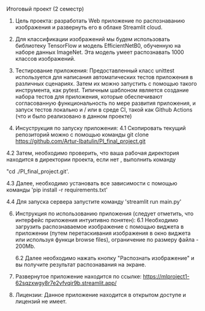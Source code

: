 Итоговый проект (2 семестр)


1. Цель проекта: разработать Web приложение по распознаванию изображения и развернуть его в облаке Streamlit cloud. 

2. Для классификации изображений мы будем использовать библиотеку TensorFlow и модель EfficientNetB0, обученную на наборе данных ImageNet. Эта модель умеет распознавать 1000 классов изображений.

3. Тестирование приложения:
Предоставленный класс unittest используется для написания автоматических тестов приложения в различных сценариях. Затем их можно запустить с помощью такого инструмента, как pytest. 
Типичным шаблоном является создание набора тестов для приложения, которые обеспечивают согласованную функциональность по мере развития приложения, и запуск тестов локально и / или в среде CI, такой как Github Actions (что и было реализовано в данном проекте)

4. Инcуструкция по запуску приложения:
  4.1 Скопировать текущий репозиторий можно с помощью команды git clone https://github.com/Artur-Ibatulin/PI_final_project.git

  4.2 Затем, необходимо проверить, что ваша рабочая директория находится в директории проекта, если нет , выполнить команду 
  
  "cd ./PI_final_project.git'.
  
  4.3 Далее, необходимо установать все зависимости с помощью команды 'pip install -r requirements.txt'
  
  4.4 Для запуска сервера запустите команду 'streamlit run main.py'

6. Инструкция по использованию приложения (следует отметить, что интерфейс приложения интуитивно понятен):
   6.1 Необходимо загрузить распознаваемое изображение с помощью виджета в приложении (путем перетаскивания изображения в окно виджета или используя функци browse files), ограничение по размеру файла - 200Mb.

   6.2 Далее необходимо нажать кнопку "Распознать изображение" и вы получите результат распознавания на экране.

7. Развернутое приложение находится по ссылке: https://mlproject1-62sqzxwgy8r7e2vfvqir9b.streamlit.app/

8. Лицензии: Данное приложение находится в открытом доступе и лицензий не имеет.
